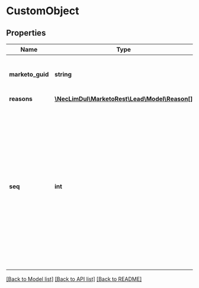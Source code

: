 # CustomObject

## Properties

Name | Type | Description | Notes
------------ | ------------- | ------------- | -------------
**marketo_guid** | **string** | Unique GUID of the custom object records | 
**reasons** | [**\NecLimDul\MarketoRest\Lead\Model\Reason[]**](Reason.md) |  | [optional] 
**seq** | **int** | Integer indicating the sequence of the record in response.  This value is correlated to the order of the records included in the request input.  Seq should only be part of responses and should not be submitted. | 

[[Back to Model list]](../README.md#documentation-for-models) [[Back to API list]](../README.md#documentation-for-api-endpoints) [[Back to README]](../README.md)
